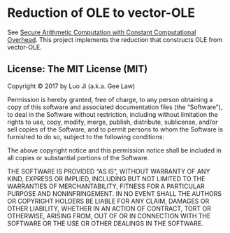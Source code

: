 # Reduction of OLE to vector-OLE

See [Secure Arithmetic Computation with Constant Computational Overhead](http://eprint.iacr.org/2017/617/20170627:191617). This project implements the reduction that constructs OLE from vector-OLE.

## License: The MIT License (MIT)

Copyright © 2017 by Luo Ji (a.k.a. Gee Law)

Permission is hereby granted, free of charge, to any person obtaining a copy of this software and associated documentation files (the “Software”), to deal in the Software without restriction, including without limitation the rights to use, copy, modify, merge, publish, distribute, sublicense, and/or sell copies of the Software, and to permit persons to whom the Software is furnished to do so, subject to the following conditions:

The above copyright notice and this permission notice shall be included in all copies or substantial portions of the Software.

THE SOFTWARE IS PROVIDED “AS IS”, WITHOUT WARRANTY OF ANY KIND, EXPRESS OR IMPLIED, INCLUDING BUT NOT LIMITED TO THE WARRANTIES OF MERCHANTABILITY, FITNESS FOR A PARTICULAR PURPOSE AND NONINFRINGEMENT. IN NO EVENT SHALL THE AUTHORS OR COPYRIGHT HOLDERS BE LIABLE FOR ANY CLAIM, DAMAGES OR OTHER LIABILITY, WHETHER IN AN ACTION OF CONTRACT, TORT OR OTHERWISE, ARISING FROM, OUT OF OR IN CONNECTION WITH THE SOFTWARE OR THE USE OR OTHER DEALINGS IN THE SOFTWARE.
